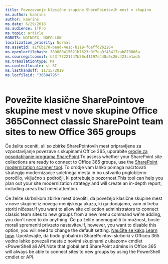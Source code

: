 ```yaml
---
title: Povezovanje klasične skupine SharePointovih mest v skupino
ms.author: kaarins
author: kaarins
ms.date: 6/29/2018
ms.audience: ITPro
ms.topic: article
ROBOTS: NOINDEX, NOFOLLOW
localization_priority: Normal
ms.assetid: a1f6b170-bead-4e1c-b119-f6affd2b2264
ms.openlocfilehash: 389880415621b7623c9f7ea9f43417eab878806a
ms.sourcegitcommit: b43f77221f47b50c41197a448a9c26c423ce1ad5
ms.translationtype: MT
ms.contentlocale: sl-SI
ms.lasthandoff: 11/15/2019
ms.locfileid: "36504795"
---
```

# <a name="connect-classic-sharepoint-team-sites-to-new-office-365-groups"></a><span data-ttu-id="8d0e7-102">Povežite klasične SharePointove skupine mest v nove skupine Office 365</span><span class="sxs-lookup"><span data-stu-id="8d0e7-102">Connect classic SharePoint team sites to new Office 365 groups</span></span>

<span data-ttu-id="8d0e7-103">Če želite oceniti, ali so zbirke SharePointovih mest pripravljene za vzpostavljanje povezave s skupinami Office 365, uporabite [orodje za posodabljanje programa SharePoint](https://go.microsoft.com/fwlink/?linkid=873066).</span><span class="sxs-lookup"><span data-stu-id="8d0e7-103">To assess whether your SharePoint site collections are ready to connect to Office 365 groups, use the [SharePoint modernization scanner tool](https://go.microsoft.com/fwlink/?linkid=873066).</span></span> <span data-ttu-id="8d0e7-104">To orodje vam lahko pomaga načrtovati strategijo modernizacije spletnega mesta in bo ustvarilo poglobljeno poročilo, vključno s področji, ki potrebujejo pozornost.</span><span class="sxs-lookup"><span data-stu-id="8d0e7-104">This tool can help you plan out your site modernization strategy and will create an in-depth report, including areas that need attention.</span></span>
  
<span data-ttu-id="8d0e7-105">Če želite skrbnikom zbirke mest dovoliti, da povežejo klasične skupine mest v nove skupine iz novega menijskega ukaza, ki ga dodajamo, vam ni treba storiti ničesar.</span><span class="sxs-lookup"><span data-stu-id="8d0e7-105">If you want to allow site collection administrators to connect classic team sites to new groups from a new menu command we're adding, you don't need to do anything.</span></span> <span data-ttu-id="8d0e7-106">Če pa želite onemogočiti to možnost, boste morali spremeniti privzeto nastavitev.</span><span class="sxs-lookup"><span data-stu-id="8d0e7-106">If, however, you want to disable this option, you will need to change the default setting.</span></span> <span data-ttu-id="8d0e7-107">[Naučite se kako](https://go.microsoft.com/fwlink/?linkid=2004316).</span><span class="sxs-lookup"><span data-stu-id="8d0e7-107">[Learn how](https://go.microsoft.com/fwlink/?linkid=2004316).</span></span> <span data-ttu-id="8d0e7-108">Upoštevajte, da bodo globalni in SharePointovi skrbniki v Officeu 365 vedno lahko povezali mesta z novimi skupinami z ukazom» cmdlet «PowerShell ali API.</span><span class="sxs-lookup"><span data-stu-id="8d0e7-108">Note that global and SharePoint admins in Office 365 will always be able to connect sites to new groups by using the PowerShell cmdlet or API.</span></span>
  

